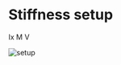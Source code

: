 # Stiffness setup


Ix
M
V

![setup](https://github.com/m112521/notsoserous-science/assets/85460283/cb5ab6b4-77c8-4ffb-b212-06a3adc85f06)
